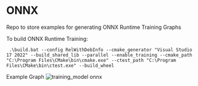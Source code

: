 # ONNX

Repo to store examples for generating ONNX Runtime Training Graphs

To build ONNX Runtime Training:
```
 .\build.bat --config RelWithDebInfo --cmake_generator "Visual Studio 17 2022" --build_shared_lib --parallel --enable_training --cmake_path "C:\Program Files\CMake\bin\cmake.exe" --ctest_path "C:\Program Files\CMake\bin\ctest.exe" --build_wheel
```

Example Graph
![training_model onnx](https://github.com/srijanie03/ONNX/assets/34174706/f28d458d-870f-47f6-b28b-38a8ce6273fa)
